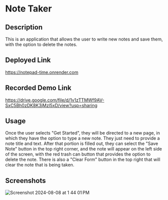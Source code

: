 # Note Taker

## Description
This is an application that allows the user to write new notes and save them, with the option to delete the notes. 

## Deployed Link
https://notepad-time.onrender.com

## Recorded Demo Link
https://drive.google.com/file/d/1v1zTTMWf9AV-SxC5Bh0zDK8K3jMzl5xD/view?usp=sharing 

## Usage
Once the user selects "Get Started", they will be directed to a new page, in which they have the option to type a new note. They just need to provide a note title and text. After that portion is filled out, they can select the "Save Note" button in the top right corner, and the note will appear on the left side of the screen, with the red trash can button that provides the option to delete the note. There is also a "Clear Form" button in the top right that will clear the note that is being taken.

## Screenshots 

![Screenshot 2024-08-08 at 1 44 01 PM](https://github.com/user-attachments/assets/445947a2-1fc0-46b4-9172-3b1edf142a9a)

